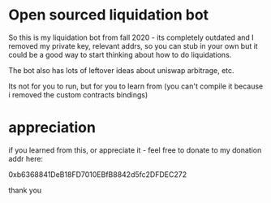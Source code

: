 # Open sourced liquidation bot

So this is my liquidation bot from fall 2020 - its completely outdated and I removed my private key,
relevant addrs, so you can stub in your own but it could be a good way to start thinking about how
to do liquidations.

The bot also has lots of leftover ideas about uniswap arbitrage, etc.

Its not for you to run, but for you to learn from (you can't compile it because i removed the custom
contracts bindings)

# appreciation

if you learned from this, or appreciate it - feel free to donate to my donation addr here:

0xb6368841DeB18FD7010EBfB8842d5fc2DFDEC272

thank you
